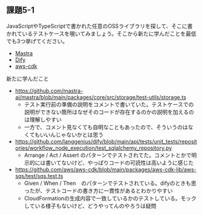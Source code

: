 ## 課題5-1

JavaScriptやTypeScriptで書かれた任意のOSSライブラリを探して、そこに書かれているテストケースを覗いてみましょう。そこから新たに学んだことを最低でも3つ挙げてください。

- [Mastra](https://github.com/mastra-ai/mastra)
- [Dify](https://github.com/langgenius/dify)
- [aws-cdk](https://github.com/aws/aws-cdk)

新たに学んだこと
- https://github.com/mastra-ai/mastra/blob/main/packages/core/src/storage/test-utils/storage.ts
  - テスト実行前の準備の説明をコメントで書いていた。テストケースでの説明ができない箇所はなぜそのコードが存在するのかの説明を加えるのは理解しやすい
  - 一方で、コメント見なくても自明なこともあったので、そういうのはなくてもいいんじゃないかとは思う
- https://github.com/langgenius/dify/blob/main/api/tests/unit_tests/repositories/workflow_node_execution/test_sqlalchemy_repository.py
  - Arrange / Act / Assert のパターンでテストされてた。コメントとかで明示的には書いてないけど、やっぱりコードの可読性は高いように感じた
- https://github.com/aws/aws-cdk/blob/main/packages/aws-cdk-lib/aws-sqs/test/sqs.test.ts
  - Given / When / Then　のパターンでテストされている。difyのときも思ったが、テストコードの書き方に一貫性があるとわかりやすい
  - CloudFormationの生成内容で一致しているかのテストしている。モックしている様子もないけど、どうやってんのやろうは疑問
